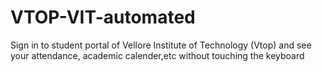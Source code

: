 # VTOP-VIT-automated
Sign in to student portal of Vellore Institute of Technology (Vtop) and see your attendance, academic calender,etc without touching the keyboard
